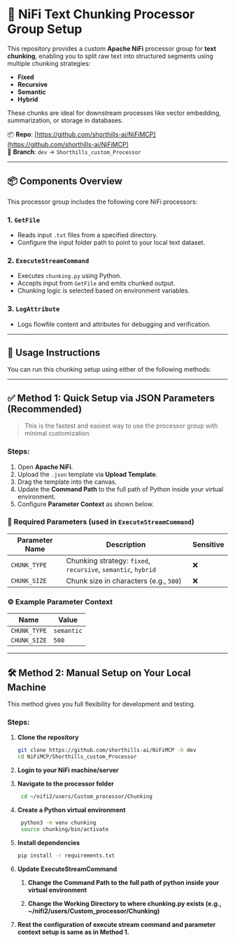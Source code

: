 # 🧩 NiFi Text Chunking Processor Group Setup

This repository provides a custom **Apache NiFi** processor group for **text chunking**, enabling you to split raw text into structured segments using multiple chunking strategies:

- **Fixed**
- **Recursive**
- **Semantic**
- **Hybrid**

These chunks are ideal for downstream processes like vector embedding, summarization, or storage in databases.

📦 **Repo**: [https://github.com/shorthills-ai/NiFiMCP](https://github.com/shorthills-ai/NiFiMCP)  
🌿 **Branch**: `dev` → `Shorthills_custom_Processor`

---

## 📦 Components Overview

This processor group includes the following core NiFi processors:

### 1. `GetFile`
- Reads input `.txt` files from a specified directory.
- Configure the input folder path to point to your local text dataset.

### 2. `ExecuteStreamCommand`
- Executes `chunking.py` using Python.
- Accepts input from `GetFile` and emits chunked output.
- Chunking logic is selected based on environment variables.

### 3. `LogAttribute`
- Logs flowfile content and attributes for debugging and verification.

---

## 🚀 Usage Instructions

You can run this chunking setup using either of the following methods:

---

## ✅ Method 1: Quick Setup via JSON Parameters (Recommended)

> This is the fastest and easiest way to use the processor group with minimal customization.

### Steps:

1. Open **Apache NiFi**.
2. Upload the `.json` template via **Upload Template**.
3. Drag the template into the canvas.
4. Update the **Command Path** to the full path of Python inside your virtual environment.
5. Configure **Parameter Context** as shown below.

### 🔐 Required Parameters (used in `ExecuteStreamCommand`)

| Parameter Name       | Description                                           | Sensitive |
|----------------------|-------------------------------------------------------|-----------|
| `CHUNK_TYPE`         | Chunking strategy: `fixed`, `recursive`, `semantic`, `hybrid` | ❌ |
| `CHUNK_SIZE`         | Chunk size in characters (e.g., `500`)               | ❌        |

### ⚙️ Example Parameter Context

| Name         | Value        |
|--------------|--------------|
| `CHUNK_TYPE` | `semantic`   |
| `CHUNK_SIZE` | `500`        |

---

## 🛠 Method 2: Manual Setup on Your Local Machine

This method gives you full flexibility for development and testing.

### Steps:

1. **Clone the repository**
   ```bash
   git clone https://github.com/shorthills-ai/NiFiMCP -b dev
   cd NiFiMCP/Shorthills_custom_Processor
2. **Login to your NiFi machine/server**

3. **Navigate to the processor folder**
   ```bash
    cd ~/nifi2/users/Custom_processor/Chunking
4. **Create a Python virtual environment**
   ```bash
    python3 -m venv chunking
    source chunking/bin/activate
5. **Install dependencies**
   ```bash
   pip install -r requirements.txt
6. **Update ExecuteStreamCommand**
    1. **Change the Command Path to the full path of python inside your virtual environment**

    2. **Change the Working Directory to where chunking.py exists (e.g., ~/nifi2/users/Custom_processor/Chunking)**
7. **Rest the configuration of execute stream command and parameter context setup is same as in Method 1.**

    